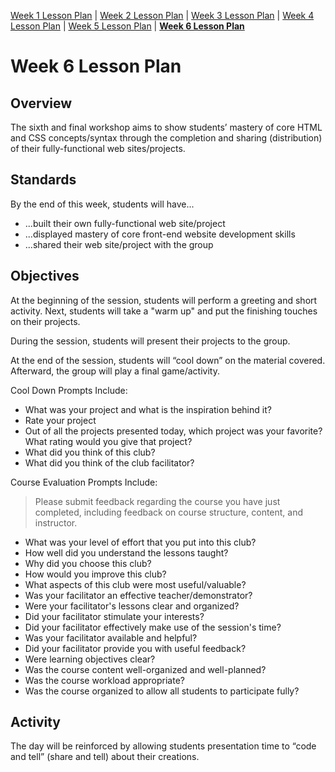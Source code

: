 [Week 1 Lesson Plan](https://ra-coding-club.github.io/coding-club/week-1-lesson-plan) | [Week 2 Lesson Plan](https://ra-coding-club.github.io/coding-club/week-2-lesson-plan) | [Week 3 Lesson Plan](https://ra-coding-club.github.io/coding-club/week-3-lesson-plan) | [Week 4 Lesson Plan](https://ra-coding-club.github.io/coding-club/week-4-lesson-plan) | [Week 5 Lesson Plan](https://ra-coding-club.github.io/coding-club/week-5-lesson-plan) | **[Week 6 Lesson Plan](https://ra-coding-club.github.io/coding-club/week-6-lesson-plan)**

# Week 6 Lesson Plan

## Overview

The sixth and final workshop aims to show students’ mastery of core HTML and CSS concepts/syntax through the completion and sharing (distribution) of their fully-functional web sites/projects.

## Standards

By the end of this week, students will have...
* ...built their own fully-functional web site/project
* ...displayed mastery of core front-end website development skills
* ...shared their web site/project with the group

## Objectives

At the beginning of the session, students will perform a greeting and short activity. Next, students will take a "warm up" and put the finishing touches on their projects.

During the session, students will present their projects to the group.

At the end of the session, students will “cool down” on the material covered. Afterward, the group will play a final game/activity.

Cool Down Prompts Include:
* What was your project and what is the inspiration behind it?
* Rate your project
* Out of all the projects presented today, which project was your favorite? What rating would you give that project?
* What did you think of this club?
* What did you think of the club facilitator?

Course Evaluation Prompts Include:
> Please submit feedback regarding the course you have just completed, including feedback on course structure, content, and instructor.
* What was your level of effort that you put into this club?
* How well did you understand the lessons taught?
* Why did you choose this club?
* How would you improve this club?
* What aspects of this club were most useful/valuable?
* Was your facilitator an effective teacher/demonstrator?
* Were your facilitator's lessons clear and organized?
* Did your facilitator stimulate your interests?
* Did your facilitator effectively make use of the session's time?
* Was your facilitator available and helpful?
* Did your facilitator provide you with useful feedback?
* Were learning objectives clear?
* Was the course content well-organized and well-planned?
* Was the course workload appropriate?
* Was the course organized to allow all students to participate fully? 

## Activity

The day will be reinforced by allowing students presentation time to “code and tell” (share and tell) about their creations.
